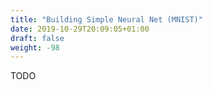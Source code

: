 ```yaml
---
title: "Building Simple Neural Net (MNIST)"
date: 2019-10-29T20:09:05+01:00
draft: false
weight: -98
---
```


TODO

